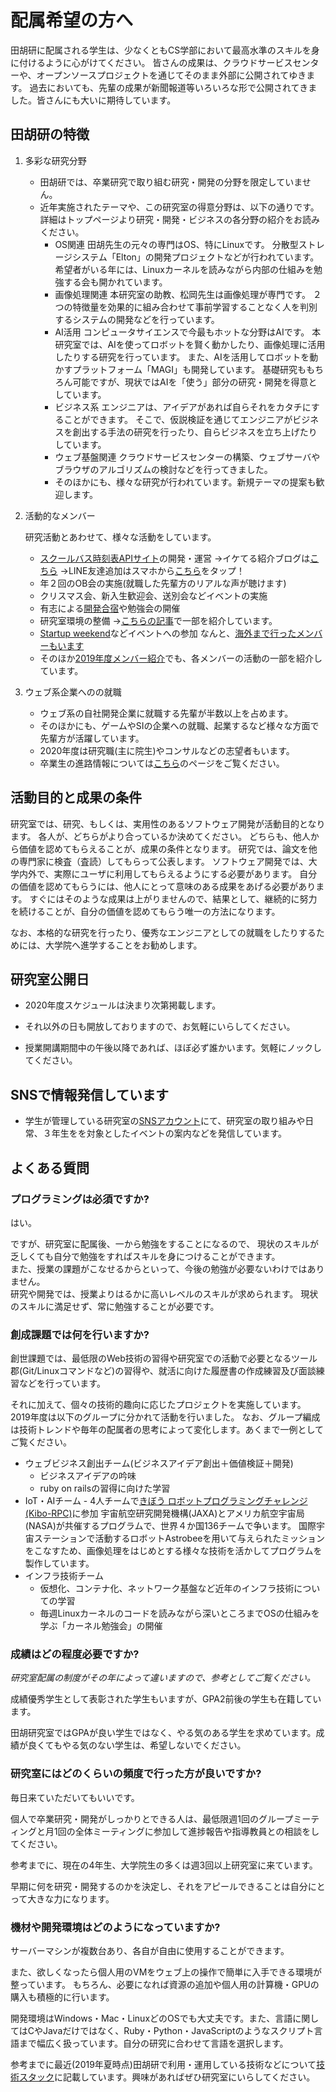 # 配属希望の方へ
田胡研に配属される学生は、少なくともCS学部において最高水準のスキルを身に付けるように心がけてください。 皆さんの成果は、クラウドサービスセンターや、オープンソースプロジェクトを通じてそのまま外部に公開されてゆきます。 過去においても、先輩の成果が新聞報道等いろいろな形で公開されてきました。皆さんにも大いに期待しています。

## 田胡研の特徴

1. 多彩な研究分野

	- 田胡研では、卒業研究で取り組む研究・開発の分野を限定していません。
	- 近年実施されたテーマや、この研究室の得意分野は、以下の通りです。詳細はトップページより研究・開発・ビジネスの各分野の紹介をお読みください。
		- OS関連
			田胡先生の元々の専門はOS、特にLinuxです。
			分散型ストレージシステム「Elton」の開発プロジェクトなどが行われています。
			希望者がいる年には、Linuxカーネルを読みながら内部の仕組みを勉強する会も開かれています。
		- 画像処理関連
			本研究室の助教、松岡先生は画像処理が専門です。
			２つの特徴量を効果的に組み合わせて事前学習することなく人を判別するシステムの開発などを行っています。
		- AI活用
			コンピュータサイエンスで今最もホットな分野はAIです。
			本研究室では、AIを使ってロボットを賢く動かしたり、画像処理に活用したりする研究を行っています。
			また、AIを活用してロボットを動かすプラットフォーム「MAGI」も開発しています。
			基礎研究ももちろん可能ですが、現状ではAIを「使う」部分の研究・開発を得意としています。
		- ビジネス系
			エンジニアは、アイデアがあれば自らそれをカタチにすることができます。
			そこで、仮説検証を通じてエンジニアがビジネスを創出する手法の研究を行ったり、自らビジネスを立ち上げたりしています。
		- ウェブ基盤関連
			クラウドサービスセンターの構築、ウェブサーバやブラウザのアルゴリズムの検討などを行ってきました。
		- そのほかにも、様々な研究が行われています。新規テーマの提案も歓迎します。

1. 活動的なメンバー

	研究活動とあわせて、様々な活動をしています。

	- [スクールバス時刻表APIサイト](http://bus.t-lab.cs.teu.ac.jp)の開発・運営
	  →イケてる紹介ブログは[こちら](http://blog.t-lab.cs.teu.ac.jp/2019/06/3linebothttpblog.html)
	  →LINE友達追加はスマホから[こちら](https://line.me/R/ti/p/%40jft2925j)をタップ！
	- 年２回のOB会の実施(就職した先輩方のリアルな声が聴けます)
	- クリスマス会、新入生歓迎会、送別会などイベントの実施
	- 有志による[開発合宿](http://blog.t-lab.cs.teu.ac.jp/2019/03/blog-post.html)や勉強会の開催
	- 研究室環境の整備
	  →[こちらの記事](http://blog.t-lab.cs.teu.ac.jp/2019/04/blog-post.html)で一部を紹介しています。
	- [Startup weekend](https://www.facebook.com/startupweekendtokyo/)などイベントへの参加
	  なんと、[海外まで行ったメンバーもいます](http://blog.t-lab.cs.teu.ac.jp/2020/03/startup-weekend-in-cebu.html)
	- そのほか[2019年度メンバー紹介](http://blog.t-lab.cs.teu.ac.jp/2019/05/blog-post.html)でも、各メンバーの活動の一部を紹介しています。

1. ウェブ系企業へのの就職
	- ウェブ系の自社開発企業に就職する先輩が半数以上を占めます。
	- そのほかにも、ゲームやSIの企業への就職、起業するなど様々な方面で先輩方が活躍しています。
	- 2020年度は研究職(主に院生)やコンサルなどの志望者もいます。
	- 卒業生の進路情報については[こちら](./cource.html)のページをご覧ください。



## 活動目的と成果の条件

研究室では、研究、もしくは、実用性のあるソフトウェア開発が活動目的となります。
各人が、どちらがより合っているか決めてください。
どちらも、他人から価値を認めてもらえることが、成果の条件となります。
研究では、論文を他の専門家に検査（査読）してもらって公表します。
ソフトウェア開発では、大学内外で、実際にユーザに利用してもらえるようにする必要があります。
自分の価値を認めてもらうには、他人にとって意味のある成果をあげる必要があります。 すぐにはそのような成果は上がりませんので、結果として、継続的に努力を続けることが、自分の価値を認めてもらう唯一の方法になります。

なお、本格的な研究を行ったり、優秀なエンジニアとしての就職をしたりするためには、大学院へ進学することをお勧めします。


## 研究室公開日

- 2020年度スケジュールは決まり次第掲載します。

- それ以外の日も開放しておりますので、お気軽にいらしてください。
- 授業開講期間中の午後以降であれば、ほぼ必ず誰かいます。気軽にノックしてください。


## SNSで情報発信しています

- 学生が管理している研究室の[SNSアカウント](./sns.html)にて、研究室の取り組みや日常、３年生をを対象としたイベントの案内などを発信しています。


## よくある質問

### プログラミングは必須ですか?
はい。

ですが、研究室に配属後、一から勉強をすることになるので、 現状のスキルが乏しくても自分で勉強をすればスキルを身につけることができます。  
また、授業の課題がこなせるからといって、今後の勉強が必要ないわけではありません。  
研究や開発では、授業よりはるかに高いレベルのスキルが求められます。 現状のスキルに満足せず、常に勉強することが必要です。

### 創成課題では何を行いますか?
創世課題では、最低限のWeb技術の習得や研究室での活動で必要となるツール郡(Git/Linuxコマンドなど)の習得や、就活に向けた履歴書の作成練習及び面談練習などを行っています。

それに加えて、個々の技術的趣向に応じたプロジェクトを実施しています。  
2019年度は以下のグループに分かれて活動を行いました。
なお、グループ編成は技術トレンドや毎年の配属者の思考によって変化します。あくまで一例としてご覧ください。

- ウェブビジネス創出チーム(ビジネスアイデア創出＋価値検証＋開発)
	- ビジネスアイデアの吟味
	- ruby on railsの習得に向けた学習
- IoT・AIチーム
		- 4人チームで[きぼう ロボットプログラミングチャレンジ(Kibo-RPC)](https://www.jaxa.jp/press/2019/10/20191011a_j.html)に参加
			宇宙航空研究開発機構(JAXA)とアメリカ航空宇宙局(NASA)が共催するプログラムで、世界４か国136チームで争います。
			国際宇宙ステーションで活動するロボットAstrobeeを用いて与えられたミッションをこなすため、画像処理をはじめとする様々な技術を活かしてプログラムを製作しています。
- インフラ技術チーム
	- 仮想化、コンテナ化、ネットワーク基盤など近年のインフラ技術についての学習
	- 毎週Linuxカーネルのコードを読みながら深いところまでOSの仕組みを学ぶ「カーネル勉強会」の開催

### 成績はどの程度必要ですか?
*研究室配属の制度がその年によって違いますので、参考としてご覧ください。*

成績優秀学生として表彰された学生もいますが、GPA2前後の学生も在籍しています。

田胡研究室ではGPAが良い学生ではなく、やる気のある学生を求めています。成績が良くてもやる気のない学生は、希望しないでください。

### 研究室にはどのくらいの頻度で行った方が良いですか?
毎日来ていただいてもいいです。

個人で卒業研究・開発がしっかりとできる人は、最低限週1回のグループミーティングと月1回の全体ミーティングに参加して進捗報告や指導教員との相談をしてください。

参考までに、現在の4年生、大学院生の多くは週3回以上研究室に来ています。

早期に何を研究・開発するのかを決定し、それをアピールできることは自分にとって大きな力になります。

### 機材や開発環境はどのようになっていますか?
サーバーマシンが複数台あり、各自が自由に使用することができます。

また、欲しくなったら個人用のVMをウェブ上の操作で簡単に入手できる環境が整っています。
もちろん、必要になれば資源の追加や個人用の計算機・GPUの購入も積極的に行います。

開発環境はWindows・Mac・LinuxどのOSでも大丈夫です。また、言語に関してはCやJavaだけではなく、Ruby・Python・JavaScriptのようなスクリプト言語まで幅広く扱っています。自分の研究に合わせて言語を選択します。

参考までに最近(2019年夏時点)田胡研で利用・運用している技術などについて[技術スタック](./technology-stack.html)に記載しています。興味があればぜひ研究室にいらしてください。
